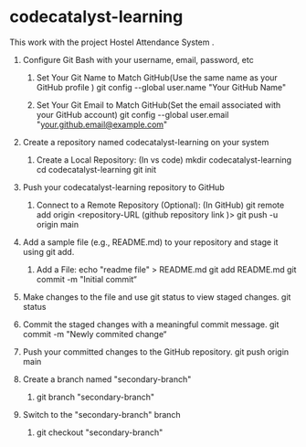 ﻿# codecatalyst-learning
This work with the project Hostel Attendance System .

 1. Configure Git Bash with your username, email, password, etc
    1. Set Your Git Name to Match GitHub(Use the same name as your GitHub profile )
    git config --global user.name "Your GitHub Name" 
    
    2. Set Your Git Email to Match GitHub(Set the email associated with your GitHub account)
    git config --global user.email  "your.github.email@example.com"

2. Create a repository named codecatalyst-learning on your system
   1. Create a Local Repository:  (In vs code)
    mkdir codecatalyst-learning
    cd codecatalyst-learning
    git init
    

3.  Push your codecatalyst-learning repository to GitHub
    1. Connect to a Remote Repository (Optional): (In GitHub)
     git remote add origin <repository-URL (github repository link )>
     git push -u origin main
    
4. Add a sample file (e.g., README.md) to your repository and stage it using git add.
    1. Add a File:
     echo "readme file" > README.md 
     git add README.md 
     git commit -m "Initial commit“

5. Make changes to the file and use git status to view staged changes.
    git status 

6. Commit the staged changes with a meaningful commit message.
    git commit -m "Newly commited change“

7. Push your committed changes to the GitHub repository.
    git push origin main

8. Create a branch named "secondary-branch"
    1. git branch "secondary-branch"

9. Switch to the "secondary-branch" branch
    1. git checkout "secondary-branch"

